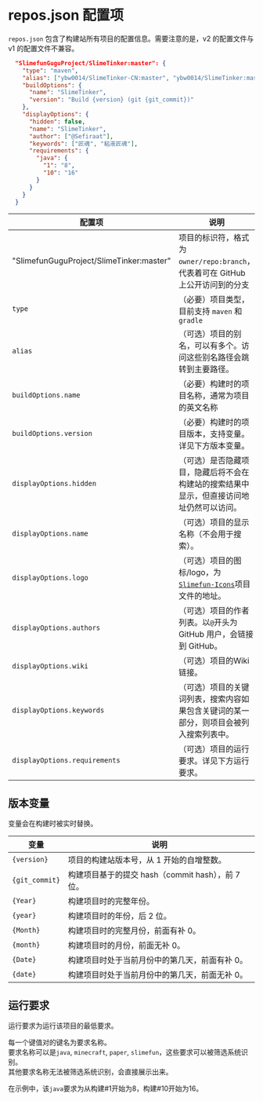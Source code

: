 # repos.json 配置项

`repos.json` 包含了构建站所有项目的配置信息。需要注意的是，v2 的配置文件与 v1 的配置文件不兼容。

```json
  "SlimefunGuguProject/SlimeTinker:master": {
    "type": "maven",
    "alias": ["ybw0014/SlimeTinker-CN:master", "ybw0014/SlimeTinker:master"],
    "buildOptions": {
      "name": "SlimeTinker",
      "version": "Build {version} (git {git_commit})"
    },
    "displayOptions": {
      "hidden": false,
      "name": "SlimeTinker",
      "author": ["@Sefiraat"],
      "keywords": ["匠魂", "粘液匠魂"],
      "requirements": {
        "java": {
          "1": "8",
          "10": "16"
        }
      }
    }
  }
```

| 配置项                                   | 说明                                                                                                                 |
| ---------------------------------------- | -------------------------------------------------------------------------------------------------------------------- |
| "SlimefunGuguProject/SlimeTinker:master" | 项目的标识符，格式为 `owner/repo:branch`，代表着可在 GitHub 上公开访问到的分支                                       |
| `type`                                   | （必要）项目类型，目前支持 `maven` 和 `gradle`                                                                       |
| `alias`                                  | （可选）项目的别名，可以有多个。访问这些别名路径会跳转到主要路径。                                                   |
| `buildOptions.name`                      | （必要）构建时的项目名称，通常为项目的英文名称                                                                       |
| `buildOptions.version`                   | （必要）构建时的项目版本，支持变量。详见下方版本变量。                                                               |
| `displayOptions.hidden`                  | （可选）是否隐藏项目，隐藏后将不会在构建站的搜索结果中显示，但直接访问地址仍然可以访问。                             |
| `displayOptions.name`                    | （可选）项目的显示名称（不会用于搜索）。                                                                             |
| `displayOptions.logo`                    | （可选）项目的图标/logo，为[`Slimefun-Icons`](https://github.com/SlimefunGuguProject/Slimefun-Icons)项目文件的地址。 |
| `displayOptions.authors`                 | （可选）项目的作者列表。以`@`开头为 GitHub 用户，会链接到 GitHub。                                                   |
| `displayOptions.wiki`                    | （可选）项目的Wiki链接。                                                                                             |
| `displayOptions.keywords`                | （可选）项目的关键词列表，搜索内容如果包含关键词的某一部分，则项目会被列入搜索列表中。                               |
| `displayOptions.requirements`            | （可选）项目的运行要求。详见下方运行要求。                                                                           |

## 版本变量

变量会在构建时被实时替换。

| 变量           | 说明                                              |
| -------------- | ------------------------------------------------- |
| `{version}`    | 项目的构建站版本号，从 1 开始的自增整数。         |
| `{git_commit}` | 构建项目基于的提交 hash（commit hash），前 7 位。 |
| `{Year}`       | 构建项目时的完整年份。                            |
| `{year}`       | 构建项目时的年份，后 2 位。                       |
| `{Month}`      | 构建项目时的完整月份，前面有补 0。                |
| `{month}`      | 构建项目时的月份，前面无补 0。                    |
| `{Date}`       | 构建项目时处于当前月份中的第几天，前面有补 0。    |
| `{date}`       | 构建项目时处于当前月份中的第几天，前面无补 0。    |

## 运行要求

运行要求为运行该项目的最低要求。

每一个键值对的键名为要求名称。  
要求名称可以是`java`, `minecraft`, `paper`, `slimefun`，这些要求可以被筛选系统识别。  
其他要求名称无法被筛选系统识别，会直接展示出来。

在示例中，该`java`要求为从构建#1开始为8，构建#10开始为16。
